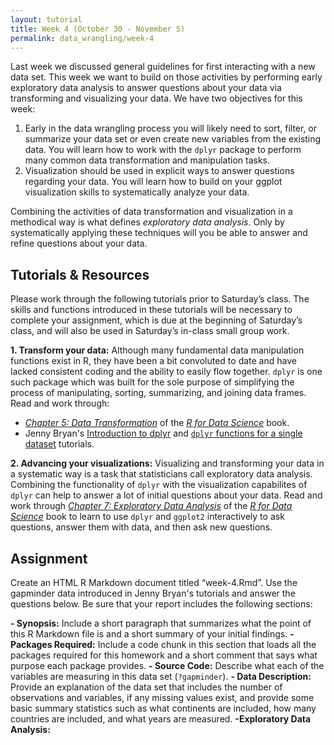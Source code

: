 ```yaml
---
layout: tutorial
title: Week 4 (October 30 - November 5)
permalink: data_wrangling/week-4
---
```


Last week we discussed general guidelines for first interacting with a new data set. This week we want to build on those activities by performing early exploratory data analysis to answer questions about your data via transforming and visualizing your data. We have two objectives for this week:

1. Early in the data wrangling process you will likely need to sort, filter, or summarize your data set or even create new variables from the existing data. You will learn how to work with the `dplyr` package to perform many common data transformation and manipulation tasks.
2. Visualization should be used in explicit ways to answer questions regarding your data. You will learn how to build on your ggplot visualization skills to systematically analyze your data.

Combining the activities of data transformation and visualization in a methodical way is what defines *exploratory data analysis*. Only by systematically applying these techniques will you be able to answer and refine questions about your data.

## Tutorials & Resources

Please work through the following tutorials prior to Saturday’s class. The skills and functions introduced in these tutorials will be necessary to complete your assignment, which is due at the beginning of Saturday’s class, and will also be used in Saturday’s in-class small group work.

__1. Transform your data:__ Although many fundamental data manipulation functions exist in R, they have been a bit convoluted to date and have lacked consistent coding and the ability to easily flow together. `dplyr` is one such package which was built for the sole purpose of simplifying the process of manipulating, sorting, summarizing, and joining data frames.  Read and work through: 

 - [*Chapter 5: Data Transformation*](http://r4ds.had.co.nz/transform.html) of the [*R for Data Science*](http://r4ds.had.co.nz/) book. 
 - Jenny Bryan's [Introduction to dplyr](http://stat545.com/block009_dplyr-intro.html) and [`dplyr` functions for a single dataset](http://stat545.com/block010_dplyr-end-single-table.html) tutorials.

__2. Advancing your visualizations:__ Visualizing and transforming your data in a systematic way is a task that statisticians call exploratory data analysis. Combining the functionality of `dplyr` with the visualization capabilites of `dplyr` can help to answer a lot of initial questions about your data. Read and work through [*Chapter 7: Exploratory Data Analysis*](http://r4ds.had.co.nz/exploratory-data-analysis.html) of the [*R for Data Science*](http://r4ds.had.co.nz/) book to learn to use `dplyr` and `ggplot2` interactively to ask questions, answer them with data, and then ask new questions.


## Assignment

Create an HTML R Markdown document titled “week-4.Rmd”.  Use the gapminder data introduced in Jenny Bryan's tutorials and answer the questions below. Be sure that your report includes the following sections:

__- Synopsis:__ Include a short paragraph that summarizes what the point of this R Markdown file is and a short summary of your initial findings.
__- Packages Required:__ Include a code chunk in this section that loads all the packages required for this homework and a short comment that says what purpose each package provides.
__- Source Code:__ Describe what each of the variables are measuring in this data set (`?gapminder`).
__- Data Description:__ Provide an explanation of the data set that includes the number of observations and variables, if any missing values exist, and provide some basic summary statistics such as what continents are included, how many countries are included, and what years are measured.
__-Exploratory Data Analysis:__
